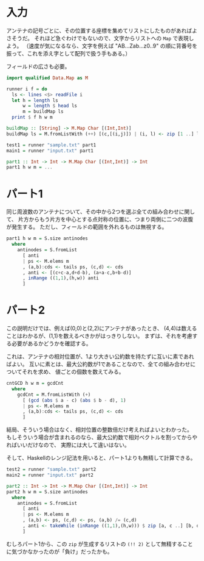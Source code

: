 # 入力

アンテナの記号ごとに、その位置する座標を集めてリストにしたものがあればよさそうだ。
それほど急ぐわけでもないので、文字からリストへの `Map` で表現しよう。
（速度が気になるなら、文字を例えば "AB...Zab...z0..9" の順に背番号を振って、これを添え字として配列で扱う手もある。）

フィールドの広さも必要。

```haskell
import qualified Data.Map as M

runner i f = do
  ls <- lines <$> readFile i
  let h = length ls
      w = length $ head ls
      m = buildMap ls
  print $ f h w m

buildMap :: [String] -> M.Map Char [(Int,Int)]
buildMap ls = M.fromListWith (++) [(c,[(i,j)]) | (i, l) <- zip [1 ..] ls, (j, c) <- zip [1 ..] l, c /= '.']

test1 = runner "sample.txt" part1
main1 = runner "input.txt" part1

part1 :: Int -> Int -> M.Map Char [(Int,Int)] -> Int
part1 h w m = ...
```

# パート1

同じ周波数のアンテナについて、その中から2つを選ぶ全ての組み合わせに関して、
片方からもう片方を中心とする点対称の位置に、つまり両側に二つの波腹が発生する。
ただし、フィールドの範囲を外れるものは無視する。

```haskell
part1 h w m = S.size antinodes
  where
    antinodes = S.fromList
      [ anti
      | ps <- M.elems m
      , (a,b):cds <- tails ps, (c,d) <- cds
      , anti <- [(c+c-a,d+d-b), (a+a-c,b+b-d)]
      , inRange ((1,1),(h,w)) anti
      ]
```

# パート2

この説明だけでは、例えば(0,0)と(2,2)にアンテナがあったとき、
(4,4)は数えることはわかるが、(1,1)を数えるべきかがはっきりしない。
まずは、それを考慮する必要があるかどうかを確認する。

これは、アンテナの相対位置が、1より大きい公約数を持たずに互いに素であればよい。
互いに素とは、最大公約数が1であることなので、全ての組み合わせについてそれを求め、
値ごとの個数を数えてみる。

```haskell
cntGCD h w m = gcdCnt
  where
    gcdCnt = M.fromListWith (+)
      [ (gcd (abs $ a - c) (abs $ b - d), 1)
      | ps <- M.elems m
      , (a,b):cds <- tails ps, (c,d) <- cds
      ]
```

結局、そういう場合はなく、相対位置の整数倍だけ考えればよいとわかった。
もしそういう場合が含まれるのなら、最大公約数で相対ベクトルを割ってからやればいいだけなので、
実際には大して違いはない。

そして、Haskellのレンジ記法を用いると、パート1よりも無精して計算できる。

```haskell
test2 = runner "sample.txt" part2
main2 = runner "input.txt" part2

part2 :: Int -> Int -> M.Map Char [(Int,Int)] -> Int
part2 h w m = S.size antinodes
  where
    antinodes = S.fromList
      [ anti
      | ps <- M.elems m
      , (a,b) <- ps, (c,d) <- ps, (a,b) /= (c,d)
      , anti <- takeWhile (inRange ((1,1),(h,w))) $ zip [a, c ..] [b, d ..]
      ]
```

むしろパート1から、この `zip` が生成するリストの `(!! 2)` として無精することに気づかなかったのが「負け」だったかも。

